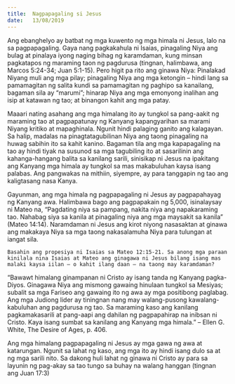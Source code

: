 ```yaml
---
title:  Nagpapagaling si Jesus
date:   13/08/2019
---
```


Ang ebanghelyo ay batbat ng mga kuwento ng mga himala ni Jesus, lalo na sa pagpapagaling. Gaya nang pagkakahula ni Isaias, pinagaling Niya ang bulag at pinalaya iyong naging bihag ng karamdaman, kung minsan pagkatapos ng maraming taon ng pagdurusa (tingnan, halimbawa, ang Marcos 5:24-34; Juan 5:1-15). Pero higit pa rito ang ginawa Niya: Pinalakad Niyang muli ang mga pilay; pinagaling Niya ang mga ketongin – hindi lang sa pamamagitan ng salita kundi sa pamamagitan ng paghipo sa kanailang, bagaman sila ay “marumi”; hinarap Niya ang mga emonyong inalihan ang isip at katawan ng tao; at binangon kahit ang mga patay.

Maaari nating asahang ang mga himalang ito ay tungkol sa pang-aakit ng maraming tao at pagpapatunay ng Kanyang kapangyarihan sa marami Niyang kritiko at mapaghinala. Ngunit hindi palaging ganito ang kalagayan. Sa halip, madalas na pinagtatagubilinan Niya ang taong pinagaling na huwag sabihin ito sa kahit kanino. Bagaman tila ang mga kapapagaling na tao ay hindi tiyak na susunod sa mga tagubiling ito at sasarilinin ang kahanga-hangang balita sa kanilang sarili, sinisikap ni Jesus na ipakitang ang Kanyang mga himala ay tungkol sa mas makabuluhan kaysa isang palabas. Ang pangwakas na mithiin, siyempre, ay para tanggapin ng tao ang kaligtasang nasa Kanya.

Gayunman, ang mga himala ng pagpapagaling ni Jesus ay pagpapahayag ng Kanyang awa. Halimbawa bago ang pagpapakain ng 5,000, isinalaysay ni Mateo na, “Pagdating niya sa pampang, nakita niya ang napakaraming tao. Nahabag siya sa kanila at pinagaling niya ang mga maysakit sa kanila” (Mateo 14:14). Naramdaman ni Jesus ang kirot niyong nasasaktan at ginawa ang makakaya Niya sa mga taong nakasalamuha Niya para tulungan at iangat sila.

`Basahin ang propesiya ni Isaias sa Mateo 12:15-21. Sa anong mga paraan kinilala nina Isaias at Mateo ang ginagawa ni Jesus bilang isang mas malaki kaysa iilan – o kahit ilang daan – na taong may karamdaman?`

“Bawawt himalang ginampanan ni Cristo ay isang tanda ng Kanyang pagka-Diyos. Ginagawa Niya ang mismong gawaing hinulaan tungkol sa Mesiyas; subalit sa mga Fariseo ang gawaing ito ng awa ay mga positibong paglabag. Ang mga Judiong lider ay tiningnan nang may walang-pusong kawalang-kabuluhan ang pagdurusa ng tao. Sa maraming kaso ang kanilang pagkamakasarili at pang-aapi ang dahilan ng pagpapahirap na inibsan ni Cristo. Kaya isang sumbat sa kanilang ang Kanyang mga himala.” – Ellen G. White, The Desire of Ages, p. 406.

Ang mga himalang pagpapagaling ni Jesus ay mga gawa ng awa at katarungan. Ngunit sa lahat ng kaso, ang mga ito ay hindi isang dulo sa at ng mga sarili nito. Sa dakong huli lahat ng ginawa ni Cristo ay para sa layunin ng pag-akay sa tao tungo sa buhay na walang hanggan (tingnan ang Juan 17:3)
